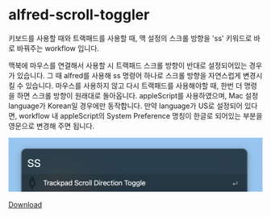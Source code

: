 # alfred-scroll-toggler

키보드를 사용할 때와 트랙패드를 사용할 때, 맥 설정의 스크롤 방향을 'ss' 키워드로 바로 바꿔주는 workflow 입니다.

맥북에 마우스를 연결해서 사용할 시 트랙패드 스크롤 방향이 반대로 설정되어있는 경우가 있습니다. 그 때 alfred를 사용해 ss 명령어 하나로 스크롤 방향을 자연스럽게 변경시킬 수 있습니다.
마우스를 사용하지 않고 다시 트랙패드를 사용해야할 때, 한번 더 명령을 하면 스크롤 방향이 원래대로 돌아옵니다.
appleScript를 사용하였으며, Mac 설정 language가 Korean일 경우에만 동작합니다. 만약 language가 US로 설정되어 있다면, workflow 내 appleScript의 System Preference 명칭이 한글로 되어있는 부분을 영문으로 변경해 주면 됩니다.

![](image/scroll-toggler.png)

[Download](https://github.com/pozafly/alfred-scroll-toggler/raw/master/src/scroll-toggler.alfredworkflow)
